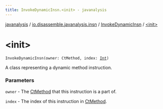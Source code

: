 ```yaml
---
title: InvokeDynamicInsn.<init> - javanalysis
---
```


[javanalysis](../../index.html) / [io.disassemble.javanalysis.insn](../index.html) / [InvokeDynamicInsn](index.html) / [&lt;init&gt;](./-init-.html)

# &lt;init&gt;

`InvokeDynamicInsn(owner: CtMethod, index: `[`Int`](https://kotlinlang.org/api/latest/jvm/stdlib/kotlin/-int/index.html)`)`

A class representing a dynamic method instruction.

### Parameters

`owner` - The [CtMethod](#) that this instruction is a part of.

`index` - The index of this instruction in [CtMethod](#).